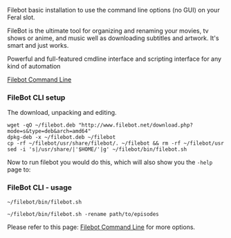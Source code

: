 
Filebot basic installation to use the command line options (no GUI) on your Feral slot.

FileBot is the ultimate tool for organizing and renaming your movies, tv shows or anime, and music well as downloading subtitles and artwork. It's smart and just works.

Powerful and full-featured cmdline interface and scripting interface for any kind of automation

[Filebot Command Line](http://www.filebot.net/cli.html)

### FileBot CLI setup

The download, unpacking and editing.

~~~
wget -qO ~/filebot.deb "http://www.filebot.net/download.php?mode=s&type=deb&arch=amd64"
dpkg-deb -x ~/filebot.deb ~/filebot
cp -rf ~/filebot/usr/share/filebot/. ~/filebot && rm -rf ~/filebot/usr
sed -i 's|/usr/share/|'$HOME/'|g' ~/filebot/bin/filebot.sh
~~~

Now to run filebot you would do this, which will also show you the `-help` page to:

### FileBot CLI - usage

~~~
~/filebot/bin/filebot.sh
~~~

~~~
~/filebot/bin/filebot.sh -rename path/to/episodes
~~~

Please refer to this page: [Filebot Command Line](http://www.filebot.net/cli.html) for more options.



